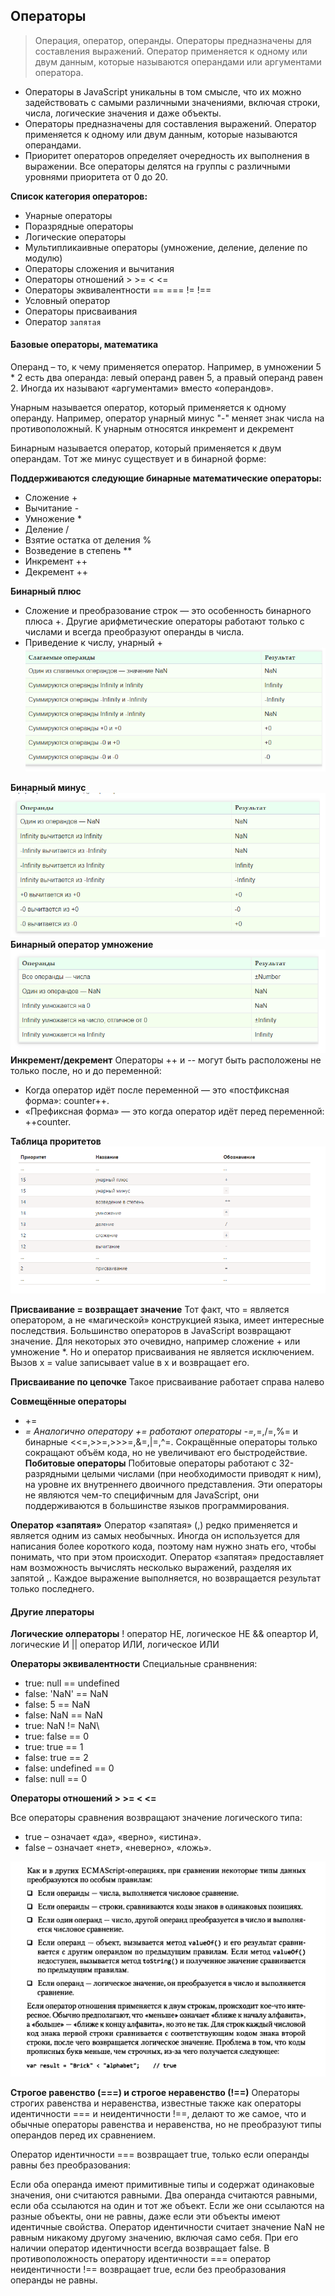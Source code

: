 
## Операторы

> Операция, оператор, операнды. Операторы предназначены для составления выражений. Оператор применяется к одному или двум данным, которые называются операндами или аргументами оператора.

+ Опepaтopы в JavaScript уникальны в том смысле, что их можно задействовать с самыми различными значениями, включая строки, числа, логические значения и даже объекты.
+ Операторы предназначены для составления выражений. Оператор применяется к одному или двум данным, которые называются операндами.
+ Приоритет операторов определяет очередность их выполнения в выражении. Все операторы делятся на группы с различными уровнями приоритета от 0 до 20.

**Список категория операторов:**
+ Унарные операторы
+ Поразрядные операторы
+ Логические операторы
+ Мультипликаивные  операторы (умножение, деление, деление по модулю)
+ Операторы сложения и вычитания
+ Операторы отношений > >= < <=
+ Операторы эквивалентности == === != !==
+ Условный оператор
+ Операторы присваивания
+ Оператор `запятая`

#### Базовые операторы, математика
Операнд – то, к чему применяется оператор. Например, в умножении 5 * 2 есть два операнда: левый операнд равен 5, а правый операнд равен 2. Иногда их называют «аргументами» вместо «операндов».

Унарным называется оператор, который применяется к одному операнду. Например, оператор унарный минус "-" меняет знак числа на противоположный. К унарным относятся инкремент и декремент

Бинарным называется оператор, который применяется к двум операндам. Тот же минус существует и в бинарной форме:

**Поддерживаются следующие бинарные математические операторы:**
+ Сложение +
+ Вычитание -
+ Умножение *
+ Деление /
+ Взятие остатка от деления %
+ Возведение в степень **
+ Инкремент ++
+ Декремент ++

**Бинарный плюс**
+ Сложение и преобразование строк — это особенность бинарного плюса +. Другие арифметические операторы работают только с числами и всегда преобразуют операнды в числа.
+ Приведение к числу, унарный +
![](img/Screenshot_13.png)

**Бинарный минус**
![](img/Screenshot_14.png)
**Бинарный оператор умножение**
![](img/Screenshot_15.png)
**Инкремент/декремент**
Операторы ++ и -- могут быть расположены не только после, но и до переменной:
+ Когда оператор идёт после переменной — это «постфиксная форма»: counter++.
+ «Префиксная форма» — это когда оператор идёт перед переменной: ++counter.

**Таблица проритетов**
![](img/Screenshot_9.png)

**Присваивание = возвращает значение**
Тот факт, что = является оператором, а не «магической» конструкцией языка, имеет интересные последствия. Большинство операторов в JavaScript возвращают значение. Для некоторых это очевидно, например сложение + или умножение *. Но и оператор присваивания не является исключением. Вызов x = value записывает value в x и возвращает его.

**Присваивание по цепочке**
Такое присваивание работает справа налево

**Cовмещённые операторы**
+ +=
+ *=
Аналогично оператору += работают операторы -=,*=,/=,%= и бинарные <<=,>>=,>>>=,&=,|=,^=. Сокращённые операторы только сокращают объём кода, но не увеличивают его быстродействие.
**Побитовые операторы**
Побитовые операторы работают с 32-разрядными целыми числами (при необходимости приводят к ним), на уровне их внутреннего двоичного представления. Эти операторы не являются чем-то специфичным для JavaScript, они поддерживаются в большинстве языков программирования.

**Оператор «запятая»**
Оператор «запятая» (,) редко применяется и является одним из самых необычных. Иногда он используется для написания более короткого кода, поэтому нам нужно знать его, чтобы понимать, что при этом происходит. Оператор «запятая» предоставляет нам возможность вычислять несколько выражений, разделяя их запятой ,. Каждое выражение выполняется, но возвращается результат только последнего.

#### Другие лператоры
**Логические олператоры**
! оператор НЕ, логическое НЕ
&& опеартор И, логические И
|| оператор ИЛИ, логическое ИЛИ


**Операторы эквивалентности**
Специальные сранвнения:
+ true:   null == undefined
+ false:  'NaN' == NaN
+ false:  5 == NaN
+ false:  NaN == NaN
+ true:   NaN != NaN\
+ true:   false == 0
+ true:   true == 1
+ false:  true == 2
+ false:  undefined == 0
+ false:  null == 0

**Операторы отношений > >= < <=**

Все операторы сравнения возвращают значение логического типа:
+ true – означает «да», «верно», «истина».
+ false – означает «нет», «неверно», «ложь».

![](img/Screenshot_10.png)

**Строгое равенство (===) и строгое неравенство (!==)**
Операторы строгих равенства и неравенства, известные также как операторы идентичности === и неидентичности !==, делают то же самое, что и обычные операторы равенства и неравенства, но не преобразуют типы операндов перед их сравнением.

Оператор идентичности === возвращает true, только если операнды равны без преобразования:

Если оба операнда имеют примитивные типы и содержат одинаковые значения, они считаются равными.
Два операнда считаются равными, если оба ссылаются на один и тот же объект. Если же они ссылаются на разные объекты, они не равны, даже если эти объекты имеют идентичные свойства.
Оператор идентичности считает значение NaN не равным никакому другому значению, включая само себя. При его наличии оператор идентичности всегда возвращает false.
В противоположность оператору идентичности === оператор неидентичности !== возвращает true, если без преобразования операнды не равны.
